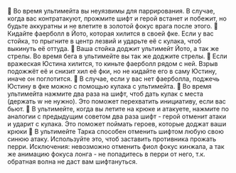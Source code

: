 :small_orange_diamond: Во время ультимейта вы неуязвимы для паррирования. В случае, когда вас контратакуют, прожмите шифт и герой встанет и побежит, но будьте аккуратны и не влетите в золотой фокус врага после этого.
:small_orange_diamond: Кидайте фаерболл в Йото, которая хилится в своей фке. Если у вас стойка, то прыгните в центр лезвий и ударьте её с кулака, чтоб выкинуть её оттуда.
:small_orange_diamond: Ваша стойка доджит ультимейт Йото, а так же стрелы. Во время бега в ультимейте вы так же доджите стрелы.
:small_orange_diamond: Если вражеская Юстина хилится, то киньте фаерболл рядом с ней. Взрыв подожжёт её и снизит хил её фки, но не кидайте его в саму Юстину, иначе он поглотится.
:small_orange_diamond: В случае, если у вас нет фаерболла, поджечь Юстину в фке можно с помощью кулака с ультимейта.
:small_orange_diamond: Во время ультимейта нажмите два раза на шифт, чтоб дать кулак с места (держать w не нужно). Это поможет перехватить инициативу, если вас бьют.
:small_orange_diamond: В ультимейте, когда вы летите на крюке и атакуете, нажмите по аналогии с предыдущим советом два раза шифт - герой отменит атаки и ударит с кулака. Это поможет поймать героев, которые доджат ваши крюки
:small_orange_diamond: В ультимейте Тарка способен отменить шифтом любую свою синюю атаку. Используйте это, чтоб заставить противника прожать перри. Исключения: невозможно отменить фиол фокус кинжала, а так же анимацию фокуса лонга - не попадитесь в перри от него, т.к. обратная волна не даст вам шифтануться.
